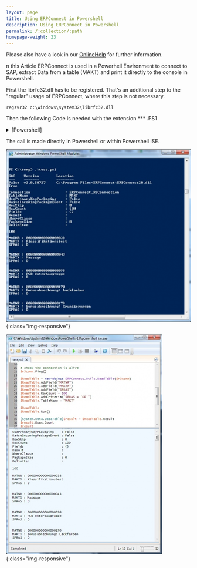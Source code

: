 ```yaml
---
layout: page
title: Using ERPConnect in Powershell
description: Using ERPConnect in Powershell
permalink: /:collection/:path
homepage-weight: 23
---
```


Please also have a look in our [OnlineHelp](https://help.theobald-software.com/en/) for further information.

n this Article ERPConnect is used in a Powerhell Environment to connect to SAP, extract Data from a table (MAKT) and print it directly to the console in Powershell.

First the librfc32.dll has to be registered. That's an additional step to the "regular" usage of ERPConnect, where this step is not necessary.

```
regsvr32 c:\windows\system32\librfc32.dll
```

Then the following Code is needed with the extension *** .PS1

<details>
<summary>[Powershell]</summary>
{% highlight powershell %}
# --------------------------------------------------------------------------------
# If ERPConnect is registered in the GAC then use the following line
# [Reflection.Assembly]::LoadWithPartialName("ERPConnect20")
# If no is it also possible to load ERPConnect directly
[Reflection.Assembly]::LoadFile("C:\Program Files\ERPConnect\ERPConnect20.dll")

# Set the license key
#[ERPConnect.LIC]::SetLic("xxx")

# Set the connection parameters 
$hostname = "ptmalg"
$systemid = 5
$username = "Babi"
$password = "xxx"
$lang     = "EN"
$client   = "800"

$r3conn = new-object ERPConnect.R3Connection($hostname,$systemid,$username,$password,$lang,$client)
# Open the connection
$r3conn.Open($false)

# Check if the connection is available.
$r3conn.Ping()

# Read the table MAKT
$ReadTable = new-object ERPConnect.Utils.ReadTable($r3conn)
$ReadTable.AddField("MATNR")
$ReadTable.AddField("MAKTX")
$ReadTable.AddField("SPRAS")
$ReadTable.RowCount = 100
$ReadTable.AddCriteria("SPRAS = 'EN'")
$ReadTable.TableName = "MAKT"

$ReadTable
$ReadTable.Run()

[System.Data.DataTable]$result = $ReadTable.Result
# Show the RowsCount
$result.Rows.Count
# Print out the result on the screen
$result
{% endhighlight %}
</details>

The call is made directly in Powershell or within Powershell ISE.

![644px-Powershell](/img/contents/644px-Powershell.jpg){:class="img-responsive"}

![426px-Powershell2](/img/contents/426px-Powershell2.jpg){:class="img-responsive"}
